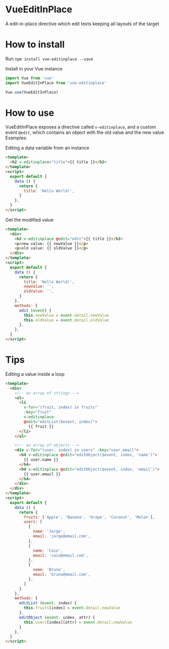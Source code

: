 # VueEditInPlace

A edit-in-place directive which edit texts keeping all layouts of the target


# How to install

Run `npm install vue-editinplace --save`

Install in your Vue instance
```js
import Vue from 'vue'
import VueEditInPlace from 'vue-editinplace'

Vue.use(VueEditInPlace)
```


# How to use

VueEditInPlace exposes a directive called `v-editinplace`, and a custom event `@edit`, which contains an object with the old value and the new value
Examples:

Editing a data variable from an instance
```html
<template>
  <h2 v-editinplace="title">{{ title }}</h2>
</template>
<script>
  export default {
    data () {
      return {
        title: 'Hello World!',
      }
    },
  }
</script>
```

Get the modified value
```html
<template>
  <div>
    <h2 v-editinplace @edit="edit">{{ title }}</h2>
    <p>new value: {{ newValue }}</p>
    <p>old value: {{ oldValue }}</p>
  </div>
</template>
<script>
  export default {
    data () {
      return {
        title: 'Hello World!',
        newValue: '',
        oldValue: '',
      }
    },
    methods: {
      edit (event) {
        this.newValue = event.detail.newValue
        this.oldValue = event.detail.oldValue
      },
    },
  }
</script>
```

# Tips

Editing a value inside a loop
```html
<template>
  <div>
    <!-- an array of strings -->
    <ul>
      <li 
        v-for="(fruit, index) in fruits" 
        :key="fruit"
        v-editinplace
        @edit="editList($event, index)">
          {{ fruit }}
      </li>
    </ul>

    <!-- an array of objects -->
    <div v-for="(user, index) in users" :key="user.email">
      <h4 v-editinplace @edit="editObject($event, index, 'name')">
        {{ user.name }}
      </h4>
      <h4 v-editinplace @edit="editObject($event, index, 'email')">
        {{ user.email }}
      </h4>
    </div>
  </div>
</template>
<script>
  export default {
    data () {
      return {
        fruits: ['Apple', 'Banana', 'Grape', 'Coconut', 'Melon'],
        users: [
          {
            name: 'Jorge',
            email: 'jorge@email.com',
          },
          {
            name: 'Caio',
            email: 'caio@email.com',
          },
          {
            name: 'Bruno',
            email: 'bruno@email.com',
          },
        ]
      }
    },
    methods: {
      editList (event, index) {
        this.fruits[index] = event.detail.newValue
      },
      editObject (event, index, attr) {
        this.users[index][attr] = event.detail.newValue
      }
    },
  }
</script>
```
